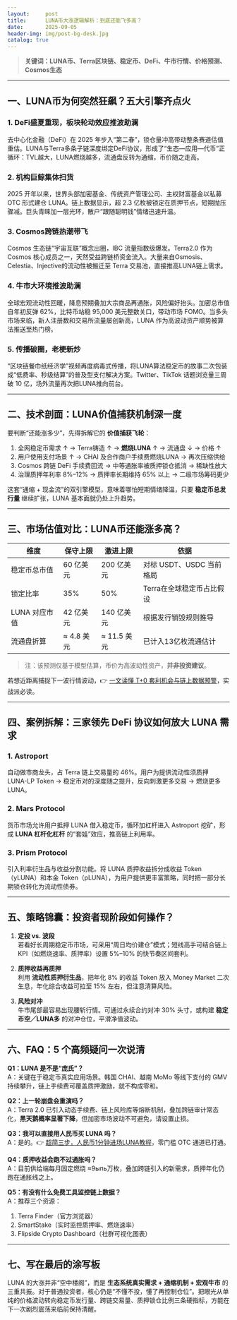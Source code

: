 ```yaml
---
layout:     post
title:      LUNA币大涨逻辑解析：到底还能飞多高？
date:       2025-09-05
header-img: img/post-bg-desk.jpg
catalog: true
---
```


> **关键词：LUNA币、Terra区块链、稳定币、DeFi、牛市行情、价格预测、Cosmos生态**

---

## 一、LUNA币为何突然狂飙？五大引擎齐点火

### 1. DeFi盛夏重现，板块轮动效应推波助澜  
去中心化金融（DeFi）在 2025 年步入“第二春”，锁仓量冲高带动整条赛道估值重估。LUNA与Terra多条子链深度绑定DeFi协议，形成了“生态—应用—代币”正循环：TVL越大，LUNA燃烧越多，流通盘反转为通缩，币价随之走高。

### 2. 机构巨鲸集体扫货  
2025 开年以来，世界头部加密基金、传统资产管理公司、主权财富基金以私募 OTC 形式建仓 LUNA。链上数据显示，超 2.3 亿枚被锁定在质押节点，短期抛压骤减。巨头青睐加一层光环，散户“跟随聪明钱”情绪迅速升温。

### 3. Cosmos跨链热潮带飞  
Cosmos 生态链“宇宙互联”概念出圈，IBC 流量指数级爆发。Terra2.0 作为 Cosmos 核心成员之一，天然受益跨链桥资金流入。大量来自Osmosis、Celestia、Injective的流动性被搬迁至 Terra 交易池，直接推高LUNA链上需求。

### 4. 牛市大环境推波助澜  
全球宏观流动性回暖，降息预期叠加大宗商品再通胀，风险偏好抬头。加密总市值自年初反弹 62%，比特币站稳 95,000 美元整数关口，带动市场 FOMO。当多头市场来临，新人注册数和交易所流量屡创新高，LUNA 作为高波动资产顺势被算法推送至热门榜。

### 5. 传播破圈，老梗新炒  
“区块链餐巾纸经济学”视频再度病毒式传播，将LUNA算法稳定币的故事二次包装成“低费率、秒级结算”的普及型支付解决方案。Twitter、TikTok 话题浏览量三周破 10 亿，场外流量再次把LUNA推向前台。

---

## 二、技术剖面：LUNA价值捕获机制深一度

要判断“还能涨多少”，先得拆解它的 **价值捕获飞轮**：

1. 全网稳定币需求 ↑ → Terra铸造 ↑ → **燃烧LUNA** ↑ → 流通盘 ↓ → 价格 ↑  
2. 用户使用支付场景 ↑ → CHAI 及合作商户手续费燃烧LUNA → 再次压缩供给  
3. Cosmos 跨链 DeFi 手续费回流 → 中等通胀率被质押锁仓抵消 → 稀缺性放大  
4. 治理质押年利率 8%–12% → 质押率长期维持 65% 以上 → 二级市场筹码更少  

这套“通缩 + 现金流”的双引擎模型，意味着哪怕短期情绪降温，只要 **稳定币总发行量** 继续扩张，LUNA 基本面就仍处上升趋势。

---

## 三、市场估值对比：LUNA币还能涨多高？

| 维度 | 保守上限 | 激进上限 | 依据 |
|---|---|---|---|
| 稳定币总市值 | 60 亿美元 | 200 亿美元 | 对标 USDT、USDC 当前格局 |
| 锁定比率 | 35% | 50% | Terra在全球稳定币占比假设 |
| LUNA 对应市值 | 42 亿美元 | 140 亿美元 | 根据发行销毁规则推导 |
| 流通盘折算 | ≈ 4.8 美元 | ≈ 11.5 美元 | 已计入13亿枚流通估计 |

> 注：该预测仅基于模型估算，币价为高波动性资产，**并非投资建议**。

若想近距离捕捉下一波行情波动，👉 [一文读懂 T+0 套利机会与链上数据预警](https://okxdog.com/)，实战派必读。

---

## 四、案例拆解：三家领先 DeFi 协议如何放大 LUNA 需求

### 1. Astroport  
自动做市商龙头，占 Terra 链上交易量的 46%。用户为提供流动性须质押 LUNA-LP Token → 稳定币对的深度随之提升，反向刺激更多交易 → 燃烧更多 LUNA。

### 2. Mars Protocol  
货币市场允许用户抵押 LUNA 借入稳定币，循环加杠杆进入 Astroport 挖矿，形成 **LUNA 杠杆化杠杆** 的“套娃”效应，推高链上利用率。

### 3. Prism Protocol  
引入利率衍生品与收益分割功能。将 LUNA 质押收益拆分成收益 Token（yLUNA）和本金 Token（pLUNA），为用户提供更丰富策略，同时把一部分长期锁仓转化为流动性债券。

---

## 五、策略锦囊：投资者现阶段如何操作？

1. **定投 vs. 波段**  
   若看好长周期稳定币市场，可采用“周日均价建仓”模式；短线高手可结合链上 KPI（如燃烧速率、质押率）设置 5%–10% 的快节奏区间套利。
   
2. **质押收益再质押**  
   利用 **流动性质押衍生品**，把年化 8% 的收益 Token 放入 Money Market 二次生息，年化综合收益可拉至 15% 左右，但注意清算风险。

3. **风险对冲**  
   牛市尾部最容易出现腰斩行情。可通过永续合约对冲 30% 头寸，或构建 **稳定币空╱LUNA多** 的对冲仓位，平滑净值波动。

---

## 六、FAQ：5 个高频疑问一次说清

**Q1：LUNA 是不是“庞氏”？**  
A：关键在于稳定币真实应用场景。韩国 CHAI、越南 MoMo 等线下支付的 GMV 持续攀升，链上手续费可覆盖质押激励，就不构成零和。

**Q2：上一轮崩盘会重演吗？**  
A：Terra 2.0 已引入动态手续费、链上风险库等熔断机制，叠加跨链审计常态化，**黑天鹅概率显著下降**，但加密市场波动不可避免，请设置止损。

**Q3：我可以直接用人民币买 LUNA 吗？**  
A：是的。👉 [超简三步，人民币1分钟进场LUNA教程](https://okxdog.com/)，零门槛 OTC 通道已打通。

**Q4：质押收益会跑不过通胀吗？**  
A：目前供给端每月固定燃烧 ≈9ыпь万枚，叠加跨链引入的新需求，质押年化仍跑在通胀线之上。

**Q5：有没有什么免费工具监控链上数据？**  
A：推荐三个资源：  
1) Terra Finder（官方浏览器）  
2) SmartStake（实时监控质押率、燃烧速率）  
3) Flipside Crypto Dashboard（社群可视化图表）

---

## 七、写在最后的涂写板

LUNA 的大涨并非“空中楼阁”，而是 **生态系统真实需求 + 通缩机制 + 宏观牛市** 的三重共振。对于普通投资者，核心仍是“不懂不投，懂了再控制仓位”。把眼光从单纯的价格波动转向稳定币发行量、跨链交易量、质押锁仓比例三条硬指标，方能在下一次剧烈震荡来临前保持清醒。
